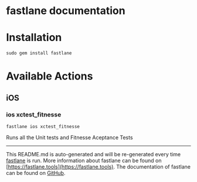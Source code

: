 fastlane documentation
================
# Installation
```
sudo gem install fastlane
```
# Available Actions
## iOS
### ios xctest_fitnesse
```
fastlane ios xctest_fitnesse
```
Runs all the Unit tests and Fitnesse Aceptance Tests

----

This README.md is auto-generated and will be re-generated every time [fastlane](https://fastlane.tools) is run.
More information about fastlane can be found on [https://fastlane.tools](https://fastlane.tools).
The documentation of fastlane can be found on [GitHub](https://github.com/fastlane/fastlane/tree/master/fastlane).
